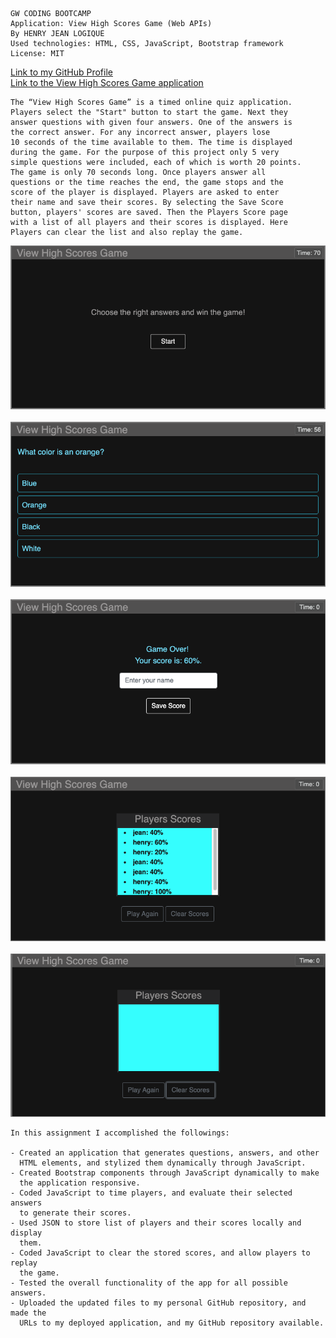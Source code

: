
```
GW CODING BOOTCAMP
Application: View High Scores Game (Web APIs)   
By HENRY JEAN LOGIQUE
Used technologies: HTML, CSS, JavaScript, Bootstrap framework
License: MIT
```
[Link to my GitHub Profile](https://github.com/hjlogique)
<br/>
[Link to the View High Scores Game application](https://hjlogique.github.io/View-High-Scores-Game/)

```
The “View High Scores Game” is a timed online quiz application. 
Players select the "Start" button to start the game. Next they
answer questions with given four answers. One of the answers is
the correct answer. For any incorrect answer, players lose
10 seconds of the time available to them. The time is displayed 
during the game. For the purpose of this project only 5 very 
simple questions were included, each of which is worth 20 points. 
The game is only 70 seconds long. Once players answer all 
questions or the time reaches the end, the game stops and the 
score of the player is displayed. Players are asked to enter
their name and save their scores. By selecting the Save Score 
button, players' scores are saved. Then the Players Score page 
with a list of all players and their scores is displayed. Here
Players can clear the list and also replay the game. 

```
![View High Scores Game application screenshot](/screenshots/image1.png)
<br/><br/>
![View High Scores Game application screenshot](/screenshots/image2.png)
<br/><br/>
![View High Scores Game application screenshot](/screenshots/image3.png)
<br/><br/>
![View High Scores Game application screenshot](/screenshots/image4.png)
<br/><br/>
![View High Scores Game application screenshot](/screenshots/image5.png)

```
In this assignment I accomplished the followings:

- Created an application that generates questions, answers, and other 
  HTML elements, and stylized them dynamically through JavaScript.  
- Created Bootstrap components through JavaScript dynamically to make 
  the application responsive. 
- Coded JavaScript to time players, and evaluate their selected answers
  to generate their scores.
- Used JSON to store list of players and their scores locally and display
  them.
- Coded JavaScript to clear the stored scores, and allow players to replay 
  the game.
- Tested the overall functionality of the app for all possible answers.
- Uploaded the updated files to my personal GitHub repository, and made the 
  URLs to my deployed application, and my GitHub repository available.
  
```
